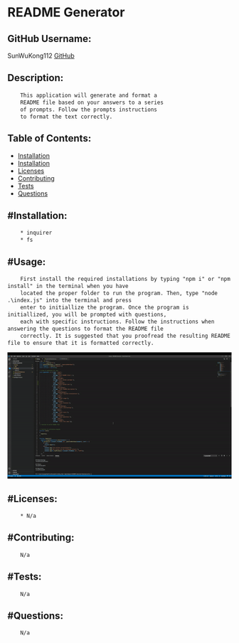 # README Generator

## GitHub Username:
SunWuKong112
[GitHub](https://github.com/SunWuKong112)

##  Description:

        This application will generate and format a
        README file based on your answers to a series
        of prompts. Follow the prompts instructions
        to format the text correctly.

## Table of Contents:
  * [Installation](##installation)
  * [Installation](#usage)
  * [Licenses](#licenses)
  * [Contributing](#contributing)
  * [Tests](#tests)
  * [Questions](#questions)

## #Installation:
        * inquirer
        * fs

## #Usage:
        First install the required installations by typing "npm i" or "npm install" in the terminal when you have
        located the proper folder to run the program. Then, type "node .\index.js" into the terminal and press
        enter to initiallize the program. Once the program is initiallized, you will be prompted with questions,
        each with specific instructions. Follow the instructions when answering the questions to format the README file
        correctly. It is suggested that you proofread the resulting README file to ensure that it is formatted correctly.

![demonstration gif](http://github.com/SunWuKong112/README-Generator/blob/master/Develop/utils/imageFiles/usageDemonstration.gif)

## #Licenses:
        * N/a

## #Contributing:

        N/a

## #Tests:

        N/a

## #Questions:

        N/a

